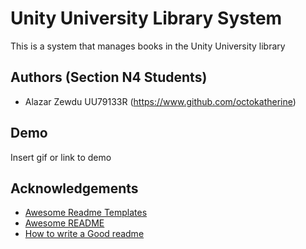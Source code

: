 
# Unity University Library System

This is a system that manages books in the Unity University library


## Authors (Section N4 Students)

- Alazar Zewdu UU79133R (https://www.github.com/octokatherine)


## Demo

Insert gif or link to demo


## Acknowledgements

 - [Awesome Readme Templates](https://awesomeopensource.com/project/elangosundar/awesome-README-templates)
 - [Awesome README](https://github.com/matiassingers/awesome-readme)
 - [How to write a Good readme](https://bulldogjob.com/news/449-how-to-write-a-good-readme-for-your-github-project)

